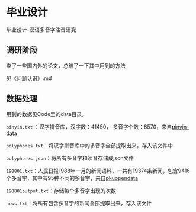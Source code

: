 # 毕业设计
毕业设计-汉语多音字注音研究
## 调研阶段

查了一些国内外的论文，总结了一下其中用到的方法

见《问题认识》.md

## 数据处理

用到的数据见Code里的data目录。

`pinyin.txt` ：汉字拼音库，汉字数：41450， 多音字个数：8570，来自[pinyin-data](https://github.com/mozillazg/pinyin-data)

`polyphones.txt`：将汉字拼音库中的多音字全部提取出来，存入该文件中

`polyphones.json`：将所有多音字和读音存储成json文件

`198801.txt`：人民日报1988年一月的新闻语料，一共有19374条新闻，包含9416个多音字，其中有95种不同的多音字，来自[pkuopendata](http://opendata.pku.edu.cn/dataset.xhtml?persistentId=doi:10.18170/DVN/SEYRX5)

`198801output.txt`：存储每个多音字出现的次数

`news.txt`：将所有包含多音字的新闻全部提取出来，存入该文件
